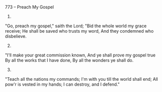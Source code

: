 773 – Preach My Gospel


1.
"Go, preach my gospel," saith the Lord;
"Bid the whole world my grace receive;
He shall be saved who trusts my word,
And they condemned who disbelieve.

2.
"I'll make your great commission known,
And ye shall prove my gospel true
By all the works that I have done,
By all the wonders ye shall do.

3.
"Teach all the nations my commands;
I'm with you till the world shall end;
All pow'r is vested in my hands;
I can destroy, and I defend."

